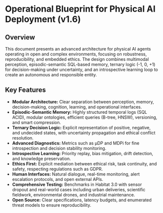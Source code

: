
# Operational Blueprint for Physical AI Deployment (v1.6)

## Overview

This document presents an advanced architecture for physical AI agents operating in open and complex environments, focusing on robustness, reproducibility, and embedded ethics. The design combines multimodal perception, episodic-semantic SQL-based memory, ternary logic (-1, 0, +1) for decision-making under uncertainty, and an introspective learning loop to create an autonomous and responsible entity.

## Key Features

- **Modular Architecture:** Clear separation between perception, memory, decision-making, cognition, learning, and operational interfaces.
- **Episodic-Semantic Memory:** Highly structured temporal logs (SQL ACID), modular ontologies, efficient queries (B-tree, HNSW), versioning, and smart compression.
- **Ternary Decision Logic:** Explicit representation of positive, negative, and undecided states, with uncertainty propagation and ethical conflict resolution.
- **Advanced Diagnostics:** Metrics such as μDP and MDPi for fine introspection and decision stability monitoring.
- **Introspective Learning:** Priority replay, bias mitigation, drift detection, and knowledge preservation.
- **Ethics First:** Explicit mediation between ethical risk, task continuity, and safety, respecting regulations such as GDPR.
- **Human Interfaces:** Natural dialogue, real-time monitoring, alert escalation protocols, and open external APIs.
- **Comprehensive Testing:** Benchmarks in Habitat 3.0 with sensor dropout and real-world cases including urban deliveries, scientific fieldwork, environmental drones, and industrial maintenance.
- **Open Source:** Clear specifications, latency budgets, and enumerated threat models to ensure reproducibility.
